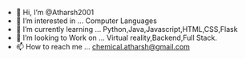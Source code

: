 - 👋 Hi, I’m @Atharsh2001
- 👀 I’m interested in ... Computer Languages
- 🌱 I’m currently learning ... Python,Java,Javascript,HTML,CSS,Flask
- 💞️ I’m looking to Work on ... Virtual reality,Backend,Full Stack.
- 📫 How to reach me ... chemical.atharsh@gmail.com

<!---
Atharsh2001/Atharsh2001 is a ✨ special ✨ repository because its `README.md` (this file) appears on your GitHub profile.
You can click the Preview link to take a look at your changes.
--->
